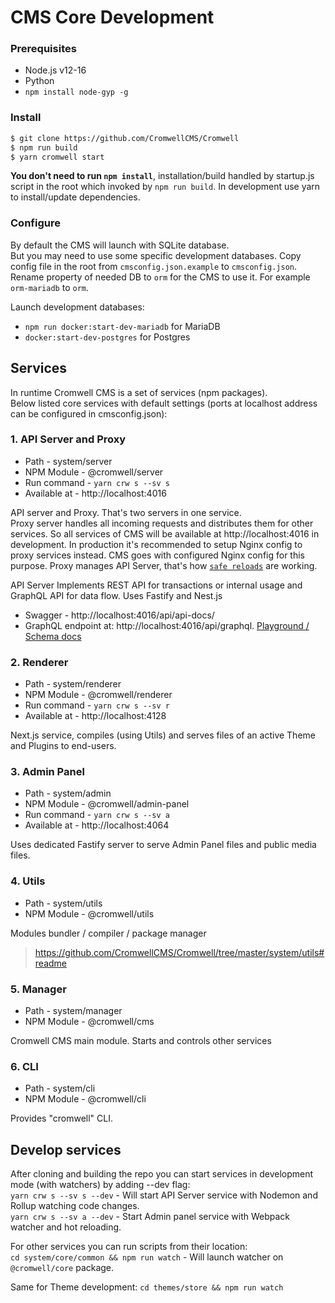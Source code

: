 # CMS Core Development

### Prerequisites

- Node.js v12-16
- Python
- `npm install node-gyp -g`

### Install

```sh
$ git clone https://github.com/CromwellCMS/Cromwell
$ npm run build
$ yarn cromwell start
```

**You don't need to run `npm install`**, installation/build handled by startup.js script in the root which invoked by `npm run build`. In development use yarn to install/update dependencies.

### Configure

By default the CMS will launch with SQLite database.  
But you may need to use some specific development databases. Copy config file in the root from `cmsconfig.json.example` to `cmsconfig.json`. Rename property of needed DB to `orm` for the CMS to use it. For example `orm-mariadb` to `orm`.

Launch development databases:

- `npm run docker:start-dev-mariadb` for MariaDB
- `docker:start-dev-postgres` for Postgres

## Services

In runtime Cromwell CMS is a set of services (npm packages).  
Below listed core services with default settings (ports at localhost address can be configured in cmsconfig.json):

### 1. API Server and Proxy

- Path - system/server
- NPM Module - @cromwell/server
- Run command - `yarn crw s --sv s`
- Available at - http://localhost:4016

API server and Proxy. That's two servers in one service.  
Proxy server handles all incoming requests and distributes them for other services. So all services of CMS will be available at http://localhost:4016 in development. In production it's recommended to setup Nginx config to proxy services instead. CMS goes with configured Nginx config for this purpose.
Proxy manages API Server, that's how [`safe reloads`](https://cromwellcms.com/docs/development/plugin-development#how-exported-extensions-will-be-applied-in-the-production-server) are working.

API Server Implements REST API for transactions or internal usage and GraphQL API for data flow. Uses Fastify and Nest.js

- Swagger - http://localhost:4016/api/api-docs/
- GraphQL endpoint at: http://localhost:4016/api/graphql. [Playground / Schema docs](https://studio.apollographql.com/sandbox/explorer?endpoint=http%3A%2F%2Flocalhost%3A4016%2Fapi%2Fgraphql)

### 2. Renderer

- Path - system/renderer
- NPM Module - @cromwell/renderer
- Run command - `yarn crw s --sv r`
- Available at - http://localhost:4128

Next.js service, compiles (using Utils) and serves files of an active Theme and Plugins to end-users.

### 3. Admin Panel

- Path - system/admin
- NPM Module - @cromwell/admin-panel
- Run command - `yarn crw s --sv a`
- Available at - http://localhost:4064

Uses dedicated Fastify server to serve Admin Panel files and public media files.

### 4. Utils

- Path - system/utils
- NPM Module - @cromwell/utils

Modules bundler / compiler / package manager

> https://github.com/CromwellCMS/Cromwell/tree/master/system/utils#readme

### 5. Manager

- Path - system/manager
- NPM Module - @cromwell/cms

Cromwell CMS main module. Starts and controls other services

### 6. CLI

- Path - system/cli
- NPM Module - @cromwell/cli

Provides "cromwell" CLI.

## Develop services

After cloning and building the repo you can start services in development mode (with watchers) by adding --dev flag:  
`yarn crw s --sv s --dev` - Will start API Server service with Nodemon and Rollup watching code changes.  
`yarn crw s --sv a --dev` - Start Admin panel service with Webpack watcher and hot reloading.

For other services you can run scripts from their location:  
`cd system/core/common && npm run watch` - Will launch watcher on `@cromwell/core` package.

Same for Theme development:
`cd themes/store && npm run watch`
